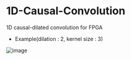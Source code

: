 # 1D-Causal-Convolution
1D causal-dilated convolution for FPGA

* Example(dilation : 2, kernel size : 3)



![image](https://github.com/CheerUpBee/1D-Causal-Convolution/assets/137815765/2405e5c3-e643-4328-8516-eb30790bedac)
